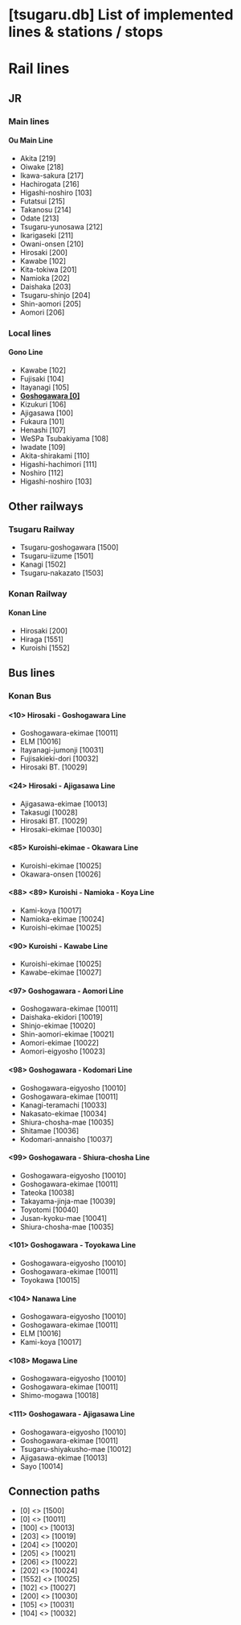 [tsugaru.db] List of implemented lines & stations / stops
=====

# Rail lines

## JR

### Main lines

#### Ou Main Line

- Akita [219]
- Oiwake [218]
- Ikawa-sakura [217]
- Hachirogata [216]
- Higashi-noshiro [103]
- Futatsui [215]
- Takanosu [214]
- Odate [213]
- Tsugaru-yunosawa [212]
- Ikarigaseki [211]
- Owani-onsen [210]
- Hirosaki [200]
- Kawabe [102]
- Kita-tokiwa [201]
- Namioka [202]
- Daishaka [203]
- Tsugaru-shinjo [204]
- Shin-aomori [205]
- Aomori [206]


### Local lines

#### Gono Line

- Kawabe [102]
- Fujisaki [104]
- Itayanagi [105]
- <u>**Goshogawara [0]**</u>
- Kizukuri [106]
- Ajigasawa [100]
- Fukaura [101]
- Henashi [107]
- WeSPa Tsubakiyama [108]
- Iwadate [109]
- Akita-shirakami [110]
- Higashi-hachimori [111]
- Noshiro [112]
- Higashi-noshiro [103]


## Other railways

### Tsugaru Railway

- Tsugaru-goshogawara [1500]
- Tsugaru-iizume [1501]
- Kanagi [1502]
- Tsugaru-nakazato [1503]

### Konan Railway

#### Konan Line

- Hirosaki [200]
- Hiraga [1551]
- Kuroishi [1552]


## Bus lines

### Konan Bus

#### <10> Hirosaki - Goshogawara Line

- Goshogawara-ekimae [10011]
- ELM [10016]
- Itayanagi-jumonji [10031]
- Fujisakieki-dori [10032]
- Hirosaki BT. [10029]

#### <24> Hirosaki - Ajigasawa Line

- Ajigasawa-ekimae [10013]
- Takasugi [10028]
- Hirosaki BT. [10029]
- Hirosaki-ekimae [10030]

#### <85> Kuroishi-ekimae - Okawara Line

- Kuroishi-ekimae [10025]
- Okawara-onsen [10026]

#### <88> <89> Kuroishi - Namioka - Koya Line

- Kami-koya [10017]
- Namioka-ekimae [10024]
- Kuroishi-ekimae [10025]

#### <90> Kuroishi - Kawabe Line

- Kuroishi-ekimae [10025]
- Kawabe-ekimae [10027]

#### <97> Goshogawara - Aomori Line

- Goshogawara-ekimae [10011]
- Daishaka-ekidori [10019]
- Shinjo-ekimae [10020]
- Shin-aomori-ekimae [10021]
- Aomori-ekimae [10022]
- Aomori-eigyosho [10023]

#### <98> Goshogawara - Kodomari Line

- Goshogawara-eigyosho [10010]
- Goshogawara-ekimae [10011]
- Kanagi-teramachi [10033]
- Nakasato-ekimae [10034]
- Shiura-chosha-mae [10035]
- Shitamae [10036]
- Kodomari-annaisho [10037]

#### <99> Goshogawara - Shiura-chosha Line

- Goshogawara-eigyosho [10010]
- Goshogawara-ekimae [10011]
- Tateoka [10038]
- Takayama-jinja-mae [10039]
- Toyotomi [10040]
- Jusan-kyoku-mae [10041]
- Shiura-chosha-mae [10035]


#### <101> Goshogawara - Toyokawa Line

- Goshogawara-eigyosho [10010]
- Goshogawara-ekimae [10011]
- Toyokawa [10015]

#### <104> Nanawa Line

- Goshogawara-eigyosho [10010]
- Goshogawara-ekimae [10011]
- ELM [10016]
- Kami-koya [10017]


#### <108> Mogawa Line

- Goshogawara-eigyosho [10010]
- Goshogawara-ekimae [10011]
- Shimo-mogawa [10018]

#### <111> Goshogawara - Ajigasawa Line

- Goshogawara-eigyosho [10010]
- Goshogawara-ekimae [10011]
- Tsugaru-shiyakusho-mae [10012]
- Ajigasawa-ekimae [10013]
- Sayo [10014]


## Connection paths

- [0] <> [1500]
- [0] <> [10011]
- [100] <> [10013]
- [203] <> [10019]
- [204] <> [10020]
- [205] <> [10021]
- [206] <> [10022]
- [202] <> [10024]
- [1552] <> [10025]
- [102] <> [10027]
- [200] <> [10030]
- [105] <> [10031]
- [104] <> [10032]